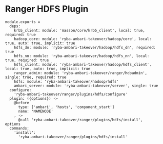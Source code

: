 
# Ranger HDFS Plugin

    module.exports =
      deps:
        krb5_client: module: 'masson/core/krb5_client', local: true, required: true
        hadoop_core: module: 'ryba-ambari-takeover/hadoop/core', local: true, auto: true, implicit: true
        hdfs_dn: module: 'ryba-ambari-takeover/hadoop/hdfs_dn', required: true
        hdfs_nn: module: 'ryba-ambari-takeover/hadoop/hdfs_nn', local: true, required: true
        hdfs_client: module: 'ryba-ambari-takeover/hadoop/hdfs_client', local: true, auto: true, implicit: true
        ranger_admin: module: 'ryba-ambari-takeover/ranger/hdpadmin', single: true, required: true
        hdfs: module: 'ryba-ambari-takeover/hadoop/hdfs'
        ambari_server: module: 'ryba-ambari-takeover/server', single: true
      configure:
        'ryba-ambari-takeover/ranger/plugins/hdfs/configure'
      plugin: ({options}) ->
        @before
          type: ['ambari', 'hosts', 'component_start']
          name: 'NAMENODE'
        , ->
          @call 'ryba-ambari-takeover/ranger/plugins/hdfs/install', options
      commands:
        'install':
          'ryba-ambari-takeover/ranger/plugins/hdfs/install'
